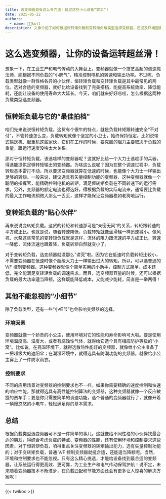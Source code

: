 ```yaml
---
title: 选变频器竟有这么多门道！错过这些小心设备“罢工”！
date: 2025-05-22
authors:
  - name: 🧑‍💼kolt
description: 文章介绍了如何根据恒转矩负载和变转矩负载类型选择变频器，还提及环境因素和控制要求等影响变频器选择的“小细节”，强调综合考虑多种因素才能为设备选到合适变频器，提高系统效率、降低能耗、延长设备寿命。
---
```


# 这么选变频器，让你的设备运转超丝滑！
想象一下，在工业生产和电气传动的大舞台上，变频器就像一个技艺高超的调速魔法师，能根据不同负载的“小脾气”，精准控制电机的转速和输出功率。不过呢，负载类型就像一群性格各异的小伙伴，恒转矩负载和变转矩负载是其中最常见的两位。选对合适的变频器，就好比给设备找到了完美搭档，能提高系统效率、降低能耗，还能让设备的使用寿命大大延长。今天，咱们就来好好唠唠，怎么根据这两种负载类型选变频器。

## 恒转矩负载与它的“最佳拍档”
咱们先来说说恒转矩负载。这货有个很牛的特点，就是负载转矩跟转速完全“不对付”，不管转速怎么变，负载转矩就像个坚定的小卫士，始终保持恒定。比如说带式输送机、起重机这些家伙，它们在工作的时候，要克服的阻力主要取决于负载的重量，跟运行速度没啥太大关系。

那对于恒转矩负载，该选啥样的变频器呢？这就好比给一个大力士选趁手的兵器，得选能提供足够转矩输出的变频器。为啥这么说呢？因为在整个调速过程中，负载转矩基本雷打不动，所以要求变频器就算在低速的时候，也能像个大力士一样输出足够的转矩。一般来说，建议选具有矢量控制功能的变频器，这种变频器就像一个聪明的指挥官，能精确控制电机的转矩，满足恒转矩负载在不同转速下的运行需求。另外，变频器的额定电流也得选好，得根据负载的实际电流来，通常要比负载的最大工作电流稍微大那么一丢丢，这样才能保证变频器稳如老狗地运行。

## 变转矩负载的“贴心伙伴”
再来说说变转矩负载。这货的转矩和转速那可是“亲密无间”的关系，转矩跟转速的平方成正比。也就是说，随着转速降低，负载转矩就像坐滑梯一样迅速减小。像风机、水泵这些常见的变转矩负载就是这样，流体的阻力跟流速的平方成正比，转速一降低，流体流速也跟着降，负载转矩自然就变小了。

对于变转矩负载，选变频器就没那么“讲究”啦。因为它在低速时负载转矩比较小，不需要变频器在低速时像个超级大力士一样输出过大的转矩。所以，可以选普通的 V/F 控制变频器。这种变频器就像个简单实用的小助手，控制方式简单，成本还低，完全能满足变转矩负载的调速需求。而且，选变频器容量的时候，还可以根据负载的最大功率适当降额，这样既能降低成本，又能减少能耗，简直是一举两得！

## 其他不能忽视的“小细节”
除了负载类型，还有一些“小细节”也会影响变频器的选择。

### 环境因素
变频器就像一个娇贵的小公主，使用环境对它的性能和寿命影响可大啦。要是使用环境温度高、湿度大，或者有腐蚀性气体，就得给它选个具有相应防护等级的“小窝”。比如说，在高温环境下，就得选散热性能好的变频器，就像给小公主准备了一把超级大的遮阳伞；在潮湿环境中，就得选具有防潮功能的变频器，就像给小公主穿上了一件防水雨衣。

### 控制要求
不同的应用场景对变频器的控制要求也不一样。如果你需要精确的速度控制和快速的响应性能，那就得选具有高性能控制算法的变频器，这种变频器就像一个反应敏捷的赛车手；要是你只需要简单的调速功能，选个普通的变频器就行了，就像开着一辆慢悠悠的小电车，轻松满足你的基本需求。

## 总结
根据负载类型选变频器可不是一件简单的事儿，这就像给不同性格的小伙伴找最合适的朋友，得综合考虑负载的特点、变频器的性能，还有使用环境和控制要求这些因素。对于恒转矩负载，咱得重点关注变频器的转矩输出能力，选有矢量控制功能的；对于变转矩负载，普通 V/F 控制变频器就挺合适，还能适当降额呢。当然，环境和控制要求也不能忽视。只有这么精心挑选，才能给设备找到最合适的变频器，让系统运行得更高效、更可靠，为工业生产和电气传动保驾护航！说不定，未来随着变频器技术不断进步，在负载匹配和节能方面还会有更多让人惊喜的解决方案呢！

---

{{< twikoo >}}  